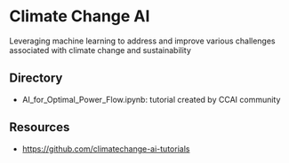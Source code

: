 # Climate Change AI

Leveraging machine learning to address and improve various challenges associated with climate change and sustainability

## Directory

- AI_for_Optimal_Power_Flow.ipynb: tutorial created by CCAI community

## Resources

- https://github.com/climatechange-ai-tutorials

